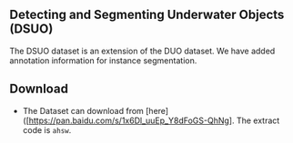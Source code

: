 ## Detecting and Segmenting Underwater Objects (DSUO)
The DSUO dataset is an extension of the DUO dataset. We have added annotation information for instance segmentation.

## Download
* The Dataset can download from [here]([https://pan.baidu.com/s/1x6Dl_uuEp_Y8dFoGS-QhNg]. The extract code is `ahsw`.
